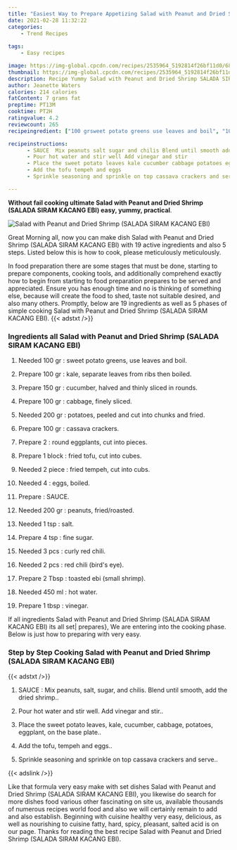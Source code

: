 ```yaml
---
title: "Easiest Way to Prepare Appetizing Salad with Peanut and Dried Shrimp SALADA SIRAM KACANG EBI"
date: 2021-02-28 11:32:22
categories:
    - Trend Recipes
    
tags:
    - Easy recipes

image: https://img-global.cpcdn.com/recipes/2535964_5192814f26bf11d0/680x482cq70/salad-with-peanut-and-dried-shrimp-salada-siram-kacang-ebi-recipe-main-photo.jpg
thumbnail: https://img-global.cpcdn.com/recipes/2535964_5192814f26bf11d0/350x250cq70/salad-with-peanut-and-dried-shrimp-salada-siram-kacang-ebi-recipe-main-photo.jpg
description: Recipe Yummy Salad with Peanut and Dried Shrimp SALADA SIRAM KACANG EBI with 19 ingredients and 5 stages of easy cooking.
author: Jeanette Waters
calories: 214 calories
fatContent: 7 grams fat
preptime: PT13M
cooktime: PT2H
ratingvalue: 4.2
reviewcount: 265
recipeingredient: ["100 grsweet potato greens use leaves and boil", "100 grkale separate leaves from ribs then boiled", "150 grcucumber halved and thinly sliced in rounds", "100 grcabbage finely sliced", "200 grpotatoes peeled and cut into chunks and fried", "100 grcassava crackers", "2round eggplants cut into pieces", "1 blockfried tofu cut into cubes", "2 piecefried tempeh cut into cubs", "4eggs boiled", "SAUCE", "200 grpeanuts friedroasted", "1 tspsalt", "4 tspfine sugar", "3 pcscurly red chili", "2 pcsred chili birds eye", "2 Tbsptoasted ebi small shrimp", "450 mlhot water", "1 tbspvinegar"]

recipeinstructions: 
      - SAUCE  Mix peanuts salt sugar and chilis Blend until smooth add the dried shrimp 
      - Pour hot water and stir well Add vinegar and stir 
      - Place the sweet potato leaves kale cucumber cabbage potatoes eggplant on the base plate 
      - Add the tofu tempeh and eggs 
      - Sprinkle seasoning and sprinkle on top cassava crackers and serve

---
```




**Without fail cooking ultimate Salad with Peanut and Dried Shrimp (SALADA SIRAM KACANG EBI) easy, yummy, practical**. 


![Salad with Peanut and Dried Shrimp (SALADA SIRAM KACANG EBI)](https://img-global.cpcdn.com/recipes/2535964_5192814f26bf11d0/680x482cq70/salad-with-peanut-and-dried-shrimp-salada-siram-kacang-ebi-recipe-main-photo.jpg "Salad with Peanut and Dried Shrimp (SALADA SIRAM KACANG EBI)")




Great Morning all, now you can make dish Salad with Peanut and Dried Shrimp (SALADA SIRAM KACANG EBI) with 19 active ingredients and also 5 steps. Listed below this is how to cook, please meticulously meticulously.

In food preparation there are some stages that must be done, starting to prepare components, cooking tools, and additionally comprehend exactly how to begin from starting to food preparation prepares to be served and appreciated. Ensure you has enough time and no is thinking of something else, because will create the food to shed, taste not suitable desired, and also many others. Promptly, below are 19 ingredients as well as 5 phases of simple cooking Salad with Peanut and Dried Shrimp (SALADA SIRAM KACANG EBI).
{{< adstxt />}}

### Ingredients all Salad with Peanut and Dried Shrimp (SALADA SIRAM KACANG EBI)


1. Needed 100 gr : sweet potato greens, use leaves and boil.

1. Prepare 100 gr : kale, separate leaves from ribs then boiled.

1. Prepare 150 gr : cucumber, halved and thinly sliced in rounds.

1. Prepare 100 gr : cabbage, finely sliced.

1. Needed 200 gr : potatoes, peeled and cut into chunks and fried.

1. Prepare 100 gr : cassava crackers.

1. Prepare 2 : round eggplants, cut into pieces.

1. Prepare 1 block : fried tofu, cut into cubes.

1. Needed 2 piece : fried tempeh, cut into cubs.

1. Needed 4 : eggs, boiled.

1. Prepare  : SAUCE.

1. Needed 200 gr : peanuts, fried/roasted.

1. Needed 1 tsp : salt.

1. Prepare 4 tsp : fine sugar.

1. Needed 3 pcs : curly red chili.

1. Needed 2 pcs : red chili (bird&#39;s eye).

1. Prepare 2 Tbsp : toasted ebi (small shrimp).

1. Needed 450 ml : hot water.

1. Prepare 1 tbsp : vinegar.



If all ingredients Salad with Peanut and Dried Shrimp (SALADA SIRAM KACANG EBI) its all set| prepares}, We are entering into the cooking phase. Below is just how to preparing with very easy.

### Step by Step Cooking Salad with Peanut and Dried Shrimp (SALADA SIRAM KACANG EBI)

{{< adstxt />}}


1. SAUCE : Mix peanuts, salt, sugar, and chilis. Blend until smooth, add the dried shrimp..



1. Pour hot water and stir well. Add vinegar and stir..



1. Place the sweet potato leaves, kale, cucumber, cabbage, potatoes, eggplant, on the base plate..



1. Add the tofu, tempeh and eggs..



1. Sprinkle seasoning and sprinkle on top cassava crackers and serve..





{{< adslink />}}

Like that formula very easy make with set dishes Salad with Peanut and Dried Shrimp (SALADA SIRAM KACANG EBI), you likewise do search for more dishes food various other fascinating on site us, available thousands of numerous recipes world food and also we will certainly remain to add and also establish. Beginning with cuisine healthy very easy, delicious, as well as nourishing to cuisine fatty, hard, spicy, pleasant, salted acid is on our page. Thanks for reading the best recipe Salad with Peanut and Dried Shrimp (SALADA SIRAM KACANG EBI).
